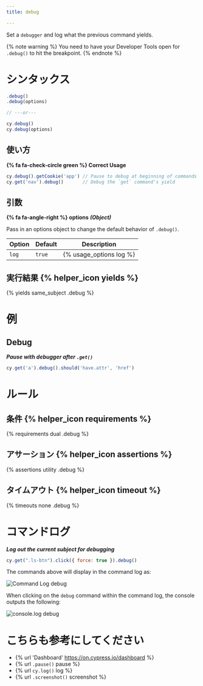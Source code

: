 ```yaml
---
title: debug

---
```


Set a `debugger` and log what the previous command yields.

{% note warning %}
You need to have your Developer Tools open for `.debug()` to hit the breakpoint.
{% endnote %}

# シンタックス

```javascript
.debug()
.debug(options)

// ---or---

cy.debug()
cy.debug(options)
```

## 使い方

**{% fa fa-check-circle green %} Correct Usage**

```javascript
cy.debug().getCookie('app') // Pause to debug at beginning of commands
cy.get('nav').debug()       // Debug the `get` command's yield
```

## 引数

**{% fa fa-angle-right %} options**  ***(Object)***

Pass in an options object to change the default behavior of `.debug()`.

Option | Default | Description
--- | --- | ---
`log` | `true` | {% usage_options log %}

## 実行結果 {% helper_icon yields %}

{% yields same_subject .debug %}

# 例

## Debug

***Pause with debugger after `.get()`***

```javascript
cy.get('a').debug().should('have.attr', 'href')
```

# ルール

## 条件 {% helper_icon requirements %}

{% requirements dual .debug %}

## アサーション {% helper_icon assertions %}

{% assertions utility .debug %}

## タイムアウト {% helper_icon timeout %}

{% timeouts none .debug %}

# コマンドログ

***Log out the current subject for debugging***

```javascript
cy.get(".ls-btn").click({ force: true }).debug()
```

The commands above will display in the command log as:

![Command Log debug](/img/api/debug/how-debug-displays-in-command-log.png)

When clicking on the `debug` command within the command log, the console outputs the following:

![console.log debug](/img/api/debug/console-gives-all-debug-info-for-command.png)

# こちらも参考にしてください

- {% url 'Dashboard' https://on.cypress.io/dashboard %}
- {% url `.pause()` pause %}
- {% url `cy.log()` log %}
- {% url `.screenshot()` screenshot %}
